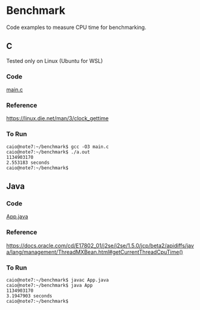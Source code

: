 # Benchmark

Code examples to measure CPU time for benchmarking.

## C

Tested only on Linux (Ubuntu for WSL)

### Code

[main.c](main.c)

### Reference

https://linux.die.net/man/3/clock_gettime

### To Run

```console
caio@note7:~/benchmark$ gcc -O3 main.c
caio@note7:~/benchmark$ ./a.out
1134903170
2.553183 seconds
caio@note7:~/benchmark$
```

## Java

### Code

[App.java](App.java)

### Reference

https://docs.oracle.com/cd/E17802_01/j2se/j2se/1.5.0/jcp/beta2/apidiffs/java/lang/management/ThreadMXBean.html#getCurrentThreadCpuTime()

### To Run

```console
caio@note7:~/benchmark$ javac App.java
caio@note7:~/benchmark$ java App
1134903170
3.1947903 seconds
caio@note7:~/benchmark$
```